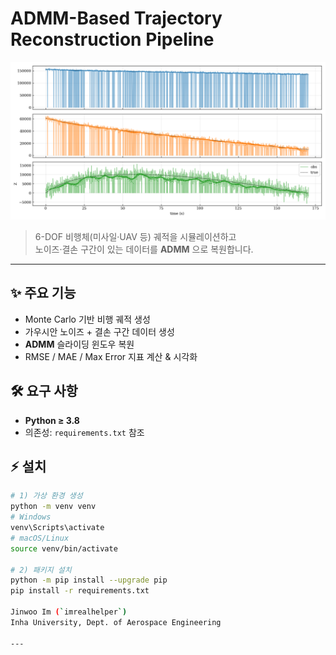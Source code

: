 # ADMM-Based Trajectory Reconstruction Pipeline

![Figure 1 – Reconstruction Result](Figure_1.png)

> 6-DOF 비행체(미사일·UAV 등) 궤적을 시뮬레이션하고  
> 노이즈·결손 구간이 있는 데이터를 **ADMM** 으로 복원합니다.

---

## ✨ 주요 기능
- Monte Carlo 기반 비행 궤적 생성
- 가우시안 노이즈 + 결손 구간 데이터 생성
- **ADMM** 슬라이딩 윈도우 복원
- RMSE / MAE / Max Error 지표 계산 & 시각화

## 🛠️ 요구 사항
- **Python ≥ 3.8**
- 의존성: `requirements.txt` 참조

## ⚡ 설치
```bash
# 1) 가상 환경 생성
python -m venv venv
# Windows
venv\Scripts\activate
# macOS/Linux
source venv/bin/activate

# 2) 패키지 설치
python -m pip install --upgrade pip
pip install -r requirements.txt

Jinwoo Im (`imrealhelper`)  
Inha University, Dept. of Aerospace Engineering

---
